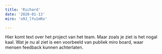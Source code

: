 ```yaml
---
title: 'Richard'
date: '2020-01-13'
miro: 'o9J_lYu1mRo'

---
```


Hier komt text over het project van het team. Maar zoals je ziet is het nogal kaal. Wat je nu al ziet is een voorbeeld van publiek miro board, waar mensen feedback kunnen achterlaten.

